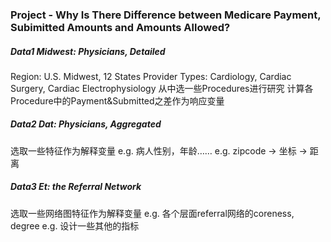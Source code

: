 ### Project - Why Is There Difference between Medicare Payment, Subimitted Amounts and Amounts Allowed?


##### Data1 Midwest: Physicians, Detailed
Region: U.S. Midwest, 12 States
Provider Types: Cardiology, Cardiac Surgery, Cardiac Electrophysiology
从中选一些Procedures进行研究
计算各Procedure中的Payment&Submitted之差作为响应变量

##### Data2 Dat: Physicians, Aggregated
选取一些特征作为解释变量
e.g. 病人性别，年龄……
e.g. zipcode -> 坐标 -> 距离

##### Data3 Et: the Referral Network
选取一些网络图特征作为解释变量
e.g. 各个层面referral网络的coreness, degree 
e.g. 设计一些其他的指标


